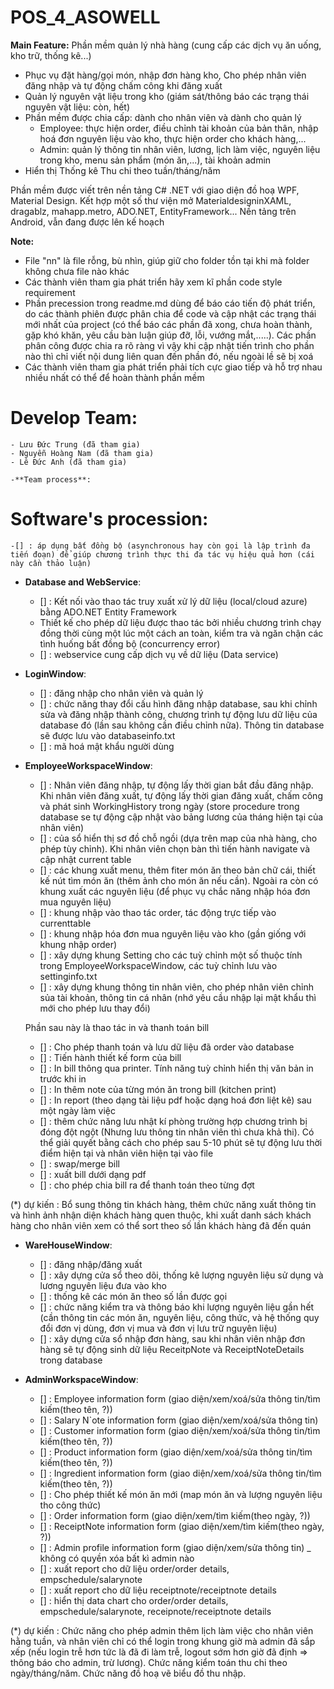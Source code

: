 ﻿# POS_4_ASOWELL

**Main Feature:**
Phần mềm quản lý nhà hàng (cung cấp các dịch vụ ăn uống, kho trữ, thống kê...)
  - Phục vụ đặt hàng/gọi món, nhập đơn hàng kho, Cho phép nhân viên đăng nhập và tự động chấm công khi đăng xuất
  - Quản lý nguyên vật liệu trong kho (giám sát/thông báo các trạng thái nguyên vật liệu: còn, hết)
  - Phần mềm được chia cấp: dành cho nhân viên và dành cho quản lý
    + Employee: thực hiện order, điều chỉnh tài khoản của bản thân, nhập hoá đơn nguyên liệu vào kho, thực hiện order cho khách hàng,...
    + Admin: quản lý thông tin nhân viên, lương, lịch làm việc, nguyên liệu trong kho, menu sản phẩm (món ăn,...), tài khoản admin
  - Hiển thị Thống kê Thu chi theo tuần/tháng/năm

Phần mềm được viết trên nền tảng C# .NET với giao diện đồ hoạ WPF, Material Design. Kết hợp một số thư viện mở MaterialdesigninXAML, dragablz, mahapp.metro, ADO.NET, EntityFramework...
Nền tảng trên Android, vẫn đang được lên kế hoạch


**Note:**
 - File "nn" là file rỗng, bù nhìn, giúp giữ cho folder tồn tại khi mà folder không chưa file nào khác
 - Các thành viên tham gia phát triển hãy xem kĩ phần code style requirement
 - Phần precession trong readme.md dùng để báo cáo tiến độ phát triển, do các thành phiên được phân chia để code và cập nhật các trạng thái mới nhất của project (có thể báo các phần đã xong, chưa hoàn thành, gặp khó khăn, yêu cầu bàn luận giúp đỡ, lỗi, vướng mắt,.....). Các phần phân công được chia ra rõ ràng vì vậy khi cập nhật tiến trình cho phần nào thì chỉ viết nội dung liên quan đến phần đó, nếu ngoài lề sẽ bị xoá
 - Các thành viên tham gia phát triển phải tích cực giao tiếp và hỗ trợ nhau nhiều nhất có thể để hoàn thành phần mềm


# Develop Team:
    - Lưu Đức Trung (đã tham gia)
    - Nguyễn Hoàng Nam (đã tham gia)
    - Lê Đức Anh (đã tham gia)
    
    -**Team process**:
    


# Software's procession:
    -[] : áp dụng bất đồng bộ (asynchronous hay còn gọi là lập trình đa tiến đoạn) để giúp chương trình thực thi đa tác vụ hiệu quả hơn (cái này cần thảo luận)

  - **Database and WebService**:
    - [] : Kết nối vào thao tác truy xuất xử lý dữ liệu (local/cloud azure) bằng ADO.NET Entity Framework
    - Thiết kế cho phép dữ liệu được thao tác bởi nhiều chương trình chạy đồng thời cùng một lúc một cách an toàn, kiểm tra và ngăn chận các tình huống bất đồng bộ (concurrency error)
    - [] : webservice cung cấp dịch vụ về dữ liệu (Data service)


  - **LoginWindow**:
    - [] : đăng nhập cho nhân viên và quản lý
    - [] : chức năng thay đổi cấu hình đăng nhập database, sau khi chỉnh sửa và đăng nhập thành công, chương trình tự động lưu dữ liệu của database đó (lần sau không cần điều chỉnh nữa). Thông tin database sẽ được lưu vào databaseinfo.txt
    - [] : mã hoá mật khẩu người dùng

  - **EmployeeWorkspaceWindow**:
    - [] : Nhân viên đăng nhập, tự động lấy thời gian bắt đầu đăng nhập. Khi nhân viên đăng xuất, tự động lấy thời gian đăng xuất, chấm công và phát sinh WorkingHistory trong ngày (store procedure trong database se tự động cập nhật vào bảng lương của tháng hiện tại của nhân viên)
    - [] : của sổ hiển thị sơ đồ chỗ ngồi (dựa trên map của nhà hàng, cho phép tùy chỉnh). Khi nhân viên chọn bàn thì tiến hành navigate và cập nhật current table
    - [] : các khung xuất menu, thêm fiter món ăn theo bản chữ cái, thiết kế nút tìm món ăn (thêm ảnh cho món ăn nếu cần). Ngoài ra còn có khung xuất các nguyên liệu (để phục vụ chắc năng nhập hóa đơn mua nguyên liệu)
    - [] : khung nhập vào thao tác order, tác động trực tiếp vào currenttable
    - [] : khung nhập hóa đơn mua nguyên liệu vào kho (gần giống với khung nhập order)
    - [] : xây dựng khung Setting cho các tuỳ chỉnh một số thuộc tính trong EmployeeWorkspaceWindow, các tuỳ chỉnh lưu vào settinginfo.txt
    - [] : xây dựng khung thông tin nhân viên, cho phép nhân viên chỉnh sủa tài khoản, thông tin cá nhân (nhớ yêu cầu nhập lại mật khẩu thì mới cho phép lưu thay đổi)
    
    Phần sau này là thao tác in và thanh toán bill
    
    - [] : Cho phép thanh toán và lưu dữ liệu đã order vào database
    - [] : Tiến hành thiết kế form của bill
    - [] : In bill thông qua printer. Tính năng tuỳ chỉnh hiển thị văn bản in trước khi in
    - [] : In thêm note của từng món ăn trong bill (kitchen print)
    - [] : In report (theo dạng tài liệu pdf hoặc dạng hoá đơn liệt kê) sau một ngày làm việc
    - [] : thêm chức năng lưu nhật kí phòng trường hợp chương trình bị đóng đột ngột (Nhưng lưu thông tin nhân viên thì chưa khả thi). Có thể giải quyết bằng cách cho phép sau 5-10 phút sẽ tự động lưu thời điểm hiện tại và nhân viên hiện tại vào file
    - [] : swap/merge bill
    - [] : xuất bill dưới dạng pdf
    - [] : cho phép chia bill ra để thanh toán theo từng đợt
    
(*) dự kiến :  Bổ sung thông tin khách hàng, thêm chức năng xuất thông tin và hình ảnh nhận diện khách hàng quen thuộc, khi xuất danh sách khách hàng cho nhân viên xem có thể sort theo số lần khách hàng đã đến quán


  - **WareHouseWindow**:
    + [] : đăng nhập/đăng xuất
    + [] : xây dựng cửa sổ theo dõi, thống kê lượng nguyên liệu sử dụng và lương nguyên liệu đưa vào kho
    + [] : thống kê các món ăn theo số lần được gọi
    + [] : chức năng kiểm tra và thông báo khi lượng nguyên liệu gần hết (cần thông tin các món ăn, nguyên liệu, công thức, và hệ thống quy đổi đơn vị dùng, đơn vị mua và đơn vị lưu trữ nguyên liệu)
    + [] : xây dựng cửa sổ nhập đơn hàng, sau khi nhân viên nhập đơn hàng sẽ tự động sinh dữ liệu ReceitpNote và ReceiptNoteDetails trong database


  - **AdminWorkspaceWindow**:
    + [] : Employee information form (giao diện/xem/xoá/sửa thông tin/tìm kiếm(theo tên, ?))
    + [] : Salary N`ote information form (giao diện/xem/xoá/sửa thông tin)
    + [] : Customer information form (giao diện/xem/xoá/sửa thông tin/tìm kiếm(theo tên, ?))
    + [] : Product information form (giao diện/xem/xoá/sửa thông tin/tìm kiếm(theo tên, ?))
    + [] : Ingredient information form (giao diện/xem/xoá/sửa thông tin/tìm kiếm(theo tên, ?))
    + [] : Cho phép thiết kế món ăn mới (map món ăn và lượng nguyên liệu tho công thức)
    + [] : Order information form (giao diện/xem/tìm kiếm(theo ngày, ?))
    + [] : ReceiptNote information form (giao diện/xem/tìm kiếm(theo ngày, ?))
    + [] : Admin profile information form (giao diện/xem/sửa thông tin) _ không có quyền xóa bất kì admin nào
    + [] : xuất report cho dữ liệu order/order details, empschedule/salarynote
    + [] : xuất report cho dữ liệu receiptnote/receiptnote details
    + [] : hiển thị data chart cho order/order details, empschedule/salarynote, receipnote/receiptnote details
    
(*) dự kiến : Chức năng cho phép admin thêm lịch làm việc cho nhân viên hằng tuần, và nhân viên chỉ có thể login trong khung giờ mà admin đã sắp xếp (nếu login trễ hơn tức là đã đi làm trễ, logout sớm hơn giờ đã định => thông báo cho admin, trừ lương). Chức năng kiểm toán thu chi theo ngày/tháng/năm. Chức năng đồ hoạ vẽ biểu đồ thu nhập. 
